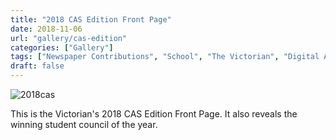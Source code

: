 ```yaml
---
title: "2018 CAS Edition Front Page"
date: 2018-11-06
url: "gallery/cas-edition"
categories: ["Gallery"]
tags: ["Newspaper Contributions", "School", "The Victorian", "Digital Art"]
draft: false
---
```


![2018cas](/images/post/2018cas.png)

This is the Victorian's 2018 CAS Edition Front Page. It also reveals the winning student council of the year.
